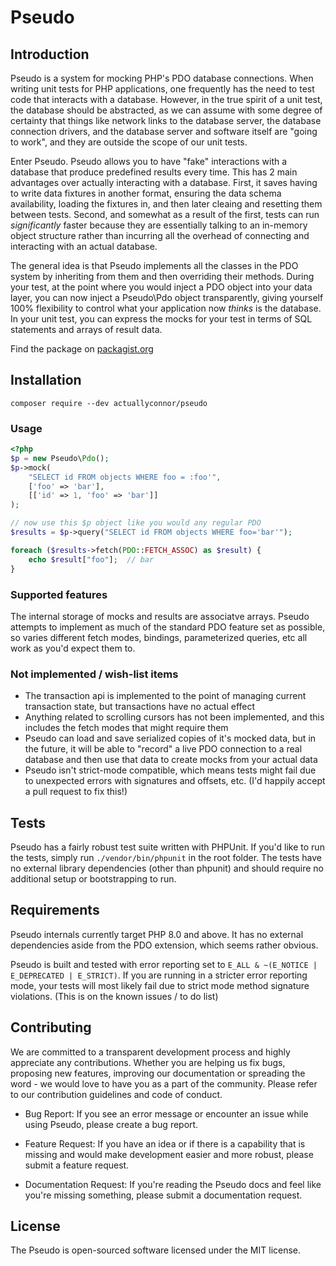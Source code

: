 # Pseudo

## Introduction

Pseudo is a system for mocking PHP's PDO database connections. When writing unit tests for PHP applications, one
frequently has the need to test code that interacts with a database. However, in the true spirit of a unit test, the
database should be abstracted, as we can assume with some degree of certainty that things like network links to the
database server, the database connection drivers, and the database server and software itself are "going to work", and
they are outside the scope of our unit tests.

Enter Pseudo. Pseudo allows you to have "fake" interactions with a database that produce predefined results every time.
This has 2 main advantages over actually interacting with a database. First, it saves having to write data fixtures in
another format, ensuring the data schema availability, loading the fixtures in, and then later cleaing and resetting
them between tests. Second, and somewhat as a result of the first, tests can run *significantly* faster because they are
essentially talking to an in-memory object structure rather than incurring all the overhead of connecting and
interacting with an actual database.

The general idea is that Pseudo implements all the classes in the PDO system by inheriting from them and then
overriding their methods. During your test, at the point where you would inject a PDO object into your data layer, you
can now inject a Pseudo\Pdo object transparently, giving yourself 100% flexibility to control what your application now
*thinks* is the database. In your unit test, you can express the mocks for your test in terms of SQL statements and
arrays of result data.

Find the package on [packagist.org](https://packagist.org/packages/actuallyconnor/pseudo
)

## Installation

```
composer require --dev actuallyconnor/pseudo
```

### Usage

```php
<?php
$p = new Pseudo\Pdo();
$p->mock(
    "SELECT id FROM objects WHERE foo = :foo'", 
    ['foo' => 'bar'],
    [['id' => 1, 'foo' => 'bar']]
);

// now use this $p object like you would any regular PDO
$results = $p->query("SELECT id FROM objects WHERE foo='bar'");

foreach ($results->fetch(PDO::FETCH_ASSOC) as $result) {
    echo $result["foo"];  // bar
}
```

### Supported features

The internal storage of mocks and results are associatve arrays. Pseudo attempts to implement as much of the standard
PDO feature set as possible, so varies different fetch modes, bindings, parameterized queries, etc all work as you'd
expect them to.

### Not implemented / wish-list items

* The transaction api is implemented to the point of managing current transaction state, but transactions have no actual
  effect
* Anything related to scrolling cursors has not been implemented, and this includes the fetch modes that might require
  them
* Pseudo can load and save serialized copies of it's mocked data, but in the future, it will be able to "record" a live
  PDO connection to a real database and then use that data to create mocks from your actual data
* Pseudo isn't strict-mode compatible, which means tests might fail due to unexpected errors with signatures and
  offsets, etc. (I'd happily accept a pull request to fix this!)

## Tests

Pseudo has a fairly robust test suite written with PHPUnit. If you'd like to run the tests, simply run
`./vendor/bin/phpunit` in the root folder. The tests have no external library dependencies (other than phpunit) and
should require no additional setup or bootstrapping to run.

## Requirements

Pseudo internals currently target PHP 8.0 and above. It has no external dependencies aside from the PDO extension,
which seems rather obvious.

Pseudo is built and tested with error reporting set to ```E_ALL & ~(E_NOTICE | E_DEPRECATED | E_STRICT)```. If you are
running in a stricter error reporting mode, your tests will most likely fail due to strict mode method signature
violations. (This is on the known issues / to do list)

## Contributing

We are committed to a transparent development process and highly appreciate any contributions. Whether you are helping
us fix bugs, proposing new features, improving our documentation or spreading the word - we would love to have you as a
part of the community. Please refer to our contribution guidelines and code of conduct.

- Bug Report: If you see an error message or encounter an issue while using Pseudo, please create a bug report.

- Feature Request: If you have an idea or if there is a capability that is missing and would make development easier and
  more robust, please submit a feature request.

- Documentation Request: If you're reading the Pseudo docs and feel like you're missing something, please submit a
  documentation request.

## License

The Pseudo is open-sourced software licensed under the MIT license.
